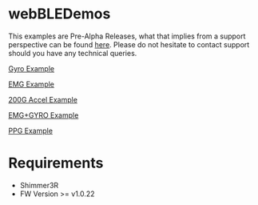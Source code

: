 # webBLEDemos
This examples are Pre-Alpha Releases, what that implies from a support perspective can be found [here](https://shimmersensing.com/wp-content/uploads/2022/04/Shimmer-Support-Policy_27.04.2022.pdf). Please do not hesitate to contact support should you have any technical queries. 

[Gyro Example](https://shimmerengineering.github.io/webBLEDemos/break-gyro/)

[EMG Example](https://shimmerengineering.github.io/webBLEDemos/break-emg/)

[200G Accel Example](https://shimmerengineering.github.io/webBLEDemos/punch-highG/)

[EMG+GYRO Example](https://shimmerengineering.github.io/webBLEDemos/rythmgame-emggyro/)

[PPG Example](https://shimmerengineering.github.io/webBLEDemos/video-ppg/)

# Requirements
- Shimmer3R
- FW Version >= v1.0.22
